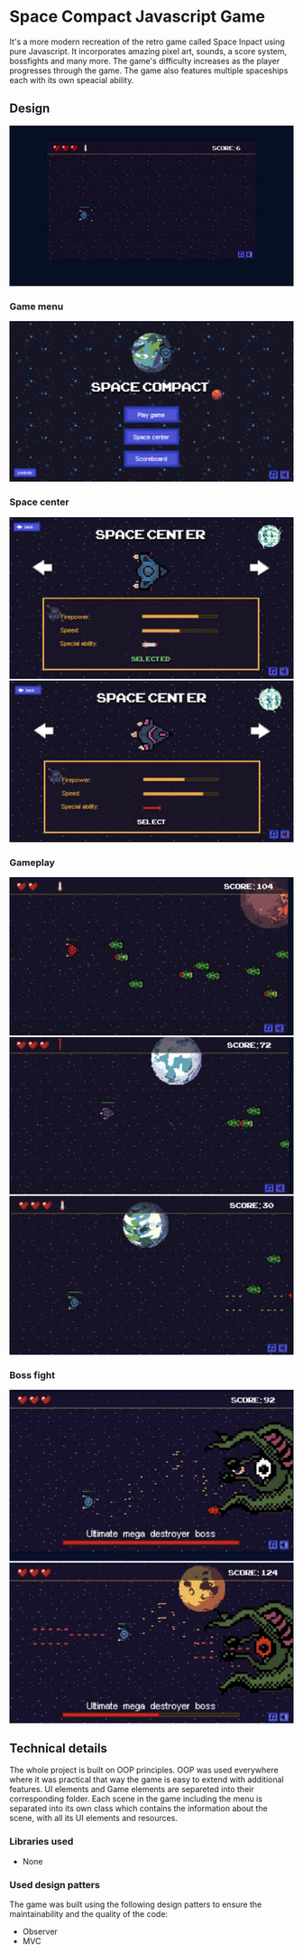 # Space Compact Javascript Game
It's a more modern recreation of the retro game called Space Inpact using pure Javascript. It incorporates 
amazing pixel art, sounds, a score system, bossfights and many more. The game's difficulty increases as the 
player progresses through the game.
The game also features multiple spaceships each with its own speacial ability.

## Design
<img src="/showcase/game.gif" />

### Game menu
<img src="/showcase/menu.png" />

### Space center
<img src="/showcase/space-center.png" />
<img src="/showcase/space-center-2.png" />

### Gameplay
<img src="/showcase/gameplay.png" />
<img src="/showcase/gameplay-2.png" />
<img src="/showcase/gameplay-3.png" />

### Boss fight
<img src="/showcase/bossfight.png" />
<img src="/showcase/bossfight-2.png" />

## Technical details
The whole project is built on OOP principles. OOP was used everywhere where it was practical that way the game is
easy to extend with additional features. UI elements and Game elements are separeted into their corresponding folder.
Each scene in the game including the menu is separated into its own class which contains the information about the scene, with all its UI elements and resources.

### Libraries used
- None

### Used design patters
The game was built using the following design patters to ensure the maintainability and the quality of the code:
- Observer
- MVC





